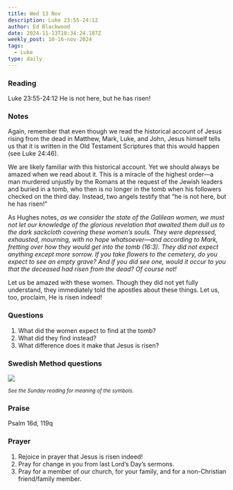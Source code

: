 ```yaml
---
title: Wed 13 Nov
description: Luke 23:55-24:12
author: Ed Blackwood
date: 2024-11-13T18:34:24.187Z
weekly_post: 10-16-nov-2024
tags:
  - Luke
type: daily
---
```

### Reading

Luke 23:55-24:12 He is not here, but he has risen!

### Notes

Again, remember that even though we read the historical account of Jesus rising from the dead in Matthew, Mark, Luke, and John, Jesus himself tells us that it is written in the Old Testament Scriptures that this would happen (see Luke 24:46).

We are likely familiar with this historical account. Yet we should always be amazed when we read about it. This is a miracle of the highest order—a man murdered unjustly by the Romans at the request of the Jewish leaders and buried in a tomb, who then is no longer in the tomb when his followers checked on the third day. Instead, two angels testify that “he is not here, but he has risen!”

As Hughes notes, *as we consider the state of the Galilean women, we must not let our knowledge of the glorious revelation that awaited them dull us to the dark sackcloth covering these women’s souls. They were depressed, exhausted, mourning, with no hope whatsoever—and according to Mark, fretting over how they would get into the tomb (16:3). They did not expect anything except more sorrow. If you take flowers to the cemetery, do you expect to see an empty grave? And if you did see one, would it occur to you that the deceased had risen from the dead? Of course not!*

Let us be amazed with these women. Though they did not yet fully understand, they immediately told the apostles about these things. Let us, too, proclaim, He is risen indeed!

### Questions

1. What did the women expect to find at the tomb?
2. What did they find instead?
3. What difference does it make that Jesus is risen?

### Swedish Method questions

![](/static/img/family_worship_study_ed-swedish_questions.png)

<div><small><i>See the Sunday reading for meaning of the symbols.</i></small></div>

### Praise

P﻿salm 16d, 119q

### Prayer

1. Rejoice in prayer that Jesus is risen indeed!
2. Pray for change in you from last Lord’s Day’s sermons.
3. Pray for a member of our church, for your family, and for a non-Christian friend/family member.